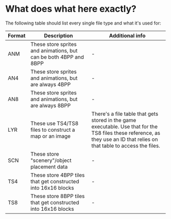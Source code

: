 # What does what here exactly?
The following table should list every single file type and what it's used for:

| Format | Description                                                           | Additional info |
|--------|-----------------------------------------------------------------------|-----------------|
| ANM    | These store sprites and animations, but can be both 4BPP and 8BPP     | - | 
| AN4    | These store sprites and animations, but are always 4BPP               | - |
| AN8    | These store sprites and animations, but are always 8BPP               | - |
| LYR    | These use TS4/TS8 files to construct a map or an image                | There's a file table that gets stored in the game executable. Use that for the TS8 files these reference, as they use an ID that relies on that table to access the files. |
| SCN    | These store "scenery"/object placement data                           | - |
| TS4    | These store 4BPP tiles that get constructed into 16x16 blocks         | - |
| TS8    | These store 8BPP tiles that get constructed into 16x16 blocks         | - |
